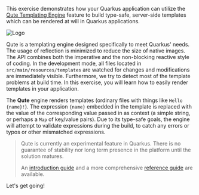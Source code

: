 This exercise demonstrates how your Quarkus application can utilize the [Qute Templating Engine](https://quarkus.io/guides/qute) feature to build type-safe, server-side templates which can be rendered at will in Quarkus applications.

![Logo](/openshift/assets/middleware/quarkus/logo.png)

Qute is a templating engine designed specifically to meet Quarkus' needs. The usage of reflection is minimized to reduce the size of native images. The API combines both the imperative and the non-blocking reactive style of coding. In the development mode, all files located in `src/main/resources/templates` are watched for changes and modifications are immediately visible. Furthermore, we try to detect most of the template problems at build time. In this exercise, you will learn how to easily render templates in your application.

The **Qute** engine renders templates (ordinary files with things like `Hello {name}!`). The expression `{name}` embedded in the template is replaced with the value of the corresponding value passed in as context (a simple string, or perhaps a `Map` of key/value pairs). Due to its type-safe goals, the engine will attempt to validate expressions during the build, to catch any errors or typos or other mismatched expressions.

> Qute is currently an experimental feature in Quarkus. There is no guarantee of stability nor long term presence in the platform until the solution matures.
>
> An [introduction guide](https://quarkus.io/guides/qute) and a more comprehensive [reference guide](https://quarkus.io/guides/qute-reference) are available.

Let's get going!
